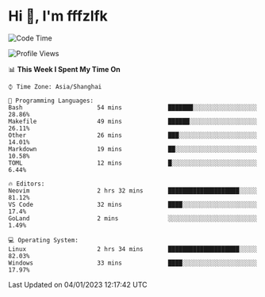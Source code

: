 # Hi 👋, I'm fffzlfk

<!--START_SECTION:waka-->
![Code Time](http://img.shields.io/badge/Code%20Time-8%20hrs%2037%20mins-blue)

![Profile Views](http://img.shields.io/badge/Profile%20Views-114-blue)

📊 **This Week I Spent My Time On** 

```text
⌚︎ Time Zone: Asia/Shanghai

💬 Programming Languages: 
Bash                     54 mins             ███████░░░░░░░░░░░░░░░░░░   28.86% 
Makefile                 49 mins             ██████░░░░░░░░░░░░░░░░░░░   26.11% 
Other                    26 mins             ███░░░░░░░░░░░░░░░░░░░░░░   14.01% 
Markdown                 19 mins             ██░░░░░░░░░░░░░░░░░░░░░░░   10.58% 
TOML                     12 mins             █░░░░░░░░░░░░░░░░░░░░░░░░   6.44%

🔥 Editors: 
Neovim                   2 hrs 32 mins       ████████████████████░░░░░   81.12% 
VS Code                  32 mins             ████░░░░░░░░░░░░░░░░░░░░░   17.4% 
GoLand                   2 mins              ░░░░░░░░░░░░░░░░░░░░░░░░░   1.49%

💻 Operating System: 
Linux                    2 hrs 34 mins       ████████████████████░░░░░   82.03% 
Windows                  33 mins             ████░░░░░░░░░░░░░░░░░░░░░   17.97%

```


 Last Updated on 04/01/2023 12:17:42 UTC
<!--END_SECTION:waka-->

